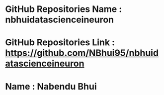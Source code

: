 # GitHub Repositories Name : nbhuidatascienceineuron
# GitHub Repositories Link : https://github.com/NBhui95/nbhuidatascienceineuron

# Name : Nabendu Bhui
